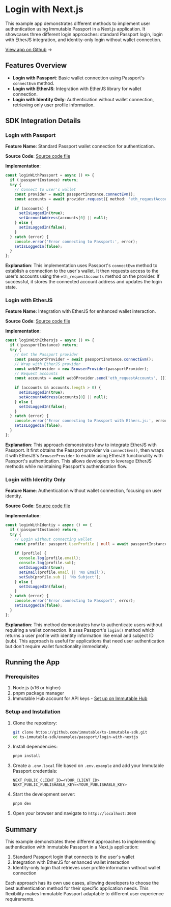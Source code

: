 <div class="display-none">

# Login with Next.js

This example app demonstrates different methods to implement user authentication using Immutable Passport in a Next.js application. It showcases three different login approaches: standard Passport login, login with EtherJS integration, and identity-only login without wallet connection.

</div>

<div class="button-component">

[View app on Github](https://github.com/immutable/ts-immutable-sdk/tree/main/examples/passport/login-with-nextjs) <span class="button-component-arrow">→</span>

</div>

## Features Overview

- **Login with Passport**: Basic wallet connection using Passport's `connectEvm` method.
- **Login with EtherJS**: Integration with EtherJS library for wallet connection.
- **Login with Identity Only**: Authentication without wallet connection, retrieving only user profile information.

## SDK Integration Details

### Login with Passport

**Feature Name**: Standard Passport wallet connection for authentication.

**Source Code**: [Source code file](https://github.com/immutable/ts-immutable-sdk/tree/main/examples/passport/login-with-nextjs/src/app/login-with-passport/page.tsx)

**Implementation**:

```typescript
const loginWithPassport = async () => {
  if (!passportInstance) return;
  try {
    // Connect to user's wallet
    const provider = await passportInstance.connectEvm();
    const accounts = await provider.request({ method: 'eth_requestAccounts' });
    
    if (accounts) {
      setIsLoggedIn(true);
      setAccountAddress(accounts[0] || null); 
    } else {
      setIsLoggedIn(false);
    }
  } catch (error) {
    console.error('Error connecting to Passport:', error);
    setIsLoggedIn(false);
  }
};
```

**Explanation**: This implementation uses Passport's `connectEvm` method to establish a connection to the user's wallet. It then requests access to the user's accounts using the `eth_requestAccounts` method on the provider. If successful, it stores the connected account address and updates the login state.

### Login with EtherJS

**Feature Name**: Integration with EtherJS for enhanced wallet interaction.

**Source Code**: [Source code file](https://github.com/immutable/ts-immutable-sdk/tree/main/examples/passport/login-with-nextjs/src/app/login-with-etherjs/page.tsx)

**Implementation**:

```typescript
const loginWithEthersjs = async () => {
  if (!passportInstance) return;
  try {
    // Get the Passport provider
    const passportProvider = await passportInstance.connectEvm();
    // Wrap with EtherJS provider
    const web3Provider = new BrowserProvider(passportProvider);
    // Request accounts
    const accounts = await web3Provider.send('eth_requestAccounts', []);
    
    if (accounts && accounts.length > 0) {
      setIsLoggedIn(true);
      setAccountAddress(accounts[0] || null);
    } else {
      setIsLoggedIn(false);
    }
  } catch (error) {
    console.error('Error connecting to Passport with Ethers.js:', error);
    setIsLoggedIn(false);
  }
};
```

**Explanation**: This approach demonstrates how to integrate EtherJS with Passport. It first obtains the Passport provider via `connectEvm()`, then wraps it with EtherJS's `BrowserProvider` to enable using EtherJS functionality with Passport's authentication. This allows developers to leverage EtherJS methods while maintaining Passport's authentication flow.

### Login with Identity Only

**Feature Name**: Authentication without wallet connection, focusing on user identity.

**Source Code**: [Source code file](https://github.com/immutable/ts-immutable-sdk/tree/main/examples/passport/login-with-nextjs/src/app/login-with-identity-only/page.tsx)

**Implementation**:

```typescript
const loginWithIdentiy = async () => {
  if (!passportInstance) return;
  try {
    // Login without connecting wallet
    const profile: passport.UserProfile | null = await passportInstance.login();
    
    if (profile) {
      console.log(profile.email);
      console.log(profile.sub);
      setIsLoggedIn(true);
      setEmail(profile.email || 'No Email');
      setSub(profile.sub || 'No Subject');
    } else {
      setIsLoggedIn(false);
    }
  } catch (error) {
    console.error('Error connecting to Passport', error);
    setIsLoggedIn(false);
  }
};
```

**Explanation**: This method demonstrates how to authenticate users without requiring a wallet connection. It uses Passport's `login()` method which returns a user profile with identity information like email and subject ID (sub). This approach is useful for applications that need user authentication but don't require wallet functionality immediately.

## Running the App

### Prerequisites

1. Node.js (v16 or higher)
2. pnpm package manager
3. Immutable Hub account for API keys - [Set up on Immutable Hub](https://hub.immutable.com/)

### Setup and Installation

1. Clone the repository:
   ```bash
   git clone https://github.com/immutable/ts-immutable-sdk.git
   cd ts-immutable-sdk/examples/passport/login-with-nextjs
   ```

2. Install dependencies:
   ```bash
   pnpm install
   ```

3. Create a `.env.local` file based on `.env.example` and add your Immutable Passport credentials:
   ```
   NEXT_PUBLIC_CLIENT_ID=<YOUR_CLIENT_ID>
   NEXT_PUBLIC_PUBLISHABLE_KEY=<YOUR_PUBLISHABLE_KEY>
   ```

4. Start the development server:
   ```bash
   pnpm dev
   ```

5. Open your browser and navigate to `http://localhost:3000`

## Summary

This example demonstrates three different approaches to implementing authentication with Immutable Passport in a Next.js application:

1. Standard Passport login that connects to the user's wallet
2. Integration with EtherJS for enhanced wallet interaction
3. Identity-only login that retrieves user profile information without wallet connection

Each approach has its own use cases, allowing developers to choose the best authentication method for their specific application needs. This flexibility makes Immutable Passport adaptable to different user experience requirements. 
